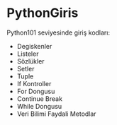 # PythonGiris
Python101 seviyesinde giriş kodları:
- Degiskenler
- Listeler
- Sözlükler
- Setler
- Tuple
- If Kontroller
- For Dongusu
- Continue Break
- While Dongusu
- Veri Bilimi Faydali Metodlar
  
